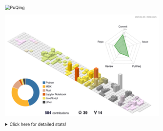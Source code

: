 ![PuQing](https://user-images.githubusercontent.com/27223114/171565019-9a56fae6-b08b-421f-99db-7e830da42371.png)

![](./profile-3d-contrib/profile-season-animate.svg)

<details>
<summary>Click here for detailed stats!</summary>

<!--START_SECTION:waka-->
![Lines of code](https://img.shields.io/badge/From%20Hello%20World%20I%27ve%20Written-1.4%20million%20lines%20of%20code-blue)

**🐱 My GitHub Data** 

> 📦 373.8 kB Used in GitHub's Storage 
 > 
> 🏆 217 Contributions in the Year 2024
 > 
> 🚫 Not Opted to Hire
 > 
> 📜 47 Public Repositories 
 > 
> 🔑 29 Private Repositories 
 > 
**I'm an Early 🐤** 

```text
🌞 Morning                614 commits         ██░░░░░░░░░░░░░░░░░░░░░░░   07.91 % 
🌆 Daytime                3588 commits        ████████████░░░░░░░░░░░░░   46.23 % 
🌃 Evening                1610 commits        █████░░░░░░░░░░░░░░░░░░░░   20.74 % 
🌙 Night                  1950 commits        ██████░░░░░░░░░░░░░░░░░░░   25.12 % 
```


📊 **This Week I Spent My Time On** 

```text
💬 Programming Languages: 
Python                   4 hrs 3 mins        █████████████████████░░░░   82.28 % 
Markdown                 28 mins             ██░░░░░░░░░░░░░░░░░░░░░░░   09.57 % 
TeX                      13 mins             █░░░░░░░░░░░░░░░░░░░░░░░░   04.44 % 
Docker                   8 mins              █░░░░░░░░░░░░░░░░░░░░░░░░   02.80 % 
Text                     2 mins              ░░░░░░░░░░░░░░░░░░░░░░░░░   00.74 % 

🔥 Editors: 
VS Code                  4 hrs 27 mins       ███████████████████████░░   90.43 % 
Obsidian                 28 mins             ██░░░░░░░░░░░░░░░░░░░░░░░   09.57 % 

💻 Operating System: 
Linux                    4 hrs 3 mins        █████████████████████░░░░   82.28 % 
Mac                      41 mins             ████░░░░░░░░░░░░░░░░░░░░░   14.11 % 
WSL                      10 mins             █░░░░░░░░░░░░░░░░░░░░░░░░   03.60 % 
```


<!--END_SECTION:waka-->
</details>
